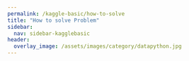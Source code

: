 ```yaml
---
permalink: /kaggle-basic/how-to-solve
title: "How to solve Problem"
sidebar:
  nav: sidebar-kagglebasic
header:
  overlay_image: /assets/images/category/datapython.jpg
---
```

